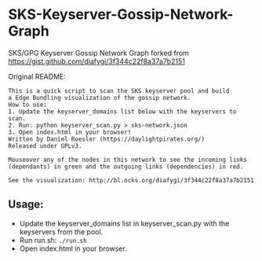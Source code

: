 # SKS-Keyserver-Gossip-Network-Graph
SKS/GPG Keyserver Gossip Network Graph forked from https://gist.github.com/diafygi/3f344c22f8a37a7b2151

Original README:
~~~
This is a quick script to scan the SKS keyserver pool and build
a Edge Bundling visualization of the gossip network.
How to use:
1. Update the keyserver_domains list below with the keyservers to scan.
2. Run: python keyserver_scan.py > sks-network.json
3. Open index.html in your browser!
Written by Daniel Roesler (https://daylightpirates.org/)
Released under GPLv3.

Mouseover any of the nodes in this network to see the incoming links (dependants) in green and the outgoing links (dependencies) in red.

See the visualization: http://bl.ocks.org/diafygi/3f344c22f8a37a7b2151
~~~

## Usage:
* Update the keyserver_domains list in keyserver_scan.py with the keyservers from the pool.
* Run run.sh: `./run.sh`
* Open index.html in your browser.
